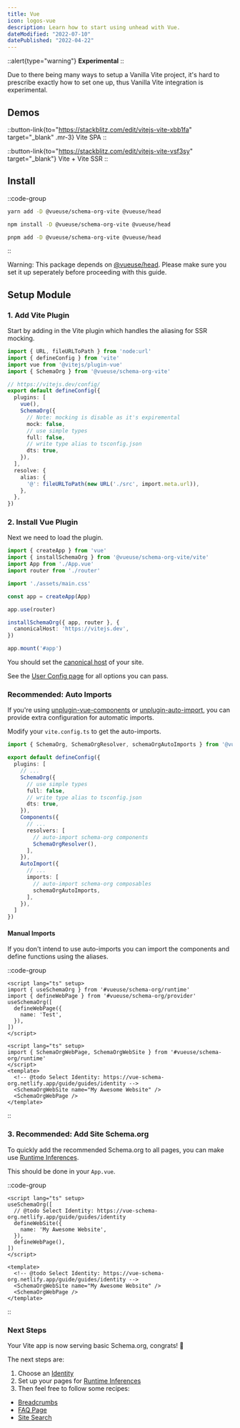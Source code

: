 ```yaml
---
title: Vue
icon: logos-vue
description: Learn how to start using unhead with Vue.
dateModified: "2022-07-10"
datePublished: "2022-04-22"
---
```


::alert{type="warning"}
<strong>Experimental</strong>
::

Due to there being many ways to setup a Vanilla Vite project, it's hard to prescribe exactly
how to set one up, thus Vanilla Vite integration is experimental.

## Demos 

::button-link{to="https://stackblitz.com/edit/vitejs-vite-xbb1fa" target="_blank" .mr-3}
Vite SPA
::

::button-link{to="https://stackblitz.com/edit/vitejs-vite-vsf3sy" target="_blank"}
Vite + Vite SSR
::

## Install

::code-group

```bash [yarn]
yarn add -D @vueuse/schema-org-vite @vueuse/head
```

```bash [npm]
npm install -D @vueuse/schema-org-vite @vueuse/head
```

```bash [pnpm]
pnpm add -D @vueuse/schema-org-vite @vueuse/head
```

::

Warning: This package depends on [@vueuse/head](https://github.com/vueuse/head/). Please make sure you set it up seperately before
proceeding with this guide.

## Setup Module

### 1. Add Vite Plugin

Start by adding in the Vite plugin which handles the aliasing for SSR mocking.

```ts {4,10-17} [vite.config.ts]
import { URL, fileURLToPath } from 'node:url'
import { defineConfig } from 'vite'
import vue from '@vitejs/plugin-vue'
import { SchemaOrg } from '@vueuse/schema-org-vite'

// https://vitejs.dev/config/
export default defineConfig({
  plugins: [
    vue(),
    SchemaOrg({
      // Note: mocking is disable as it's expiremental
      mock: false,
      // use simple types
      full: false,
      // write type alias to tsconfig.json
      dts: true,
    }),
  ],
  resolve: {
    alias: {
      '@': fileURLToPath(new URL('./src', import.meta.url)),
    },
  },
})

```

### 2. Install Vue Plugin

Next we need to load the plugin. 

```ts {2,12-14} [src/main.ts]
import { createApp } from 'vue'
import { installSchemaOrg } from '@vueuse/schema-org-vite/vite'
import App from './App.vue'
import router from './router'

import './assets/main.css'

const app = createApp(App)

app.use(router)

installSchemaOrg({ app, router }, {
  canonicalHost: 'https://vitejs.dev',
})

app.mount('#app')
```

You should set the [canonical host](https://developers.google.com/search/docs/advanced/crawling/consolidate-duplicate-urls) of your site.

See the [User Config page](/guide/guides/user-config) for all options you can pass.

### Recommended: Auto Imports

If you're using [unplugin-vue-components](https://github.com/antfu/unplugin-vue-components) or [unplugin-auto-import](https://github.com/antfu/unplugin-auto-import), you can provide extra configuration for automatic imports.

Modify your `vite.config.ts` to get the auto-imports.

```ts vite.config.ts
import { SchemaOrg, SchemaOrgResolver, schemaOrgAutoImports } from '@vueuse/schema-org/vite'

export default defineConfig({
  plugins: [
    // ...
    SchemaOrg({
      // use simple types
      full: false,
      // write type alias to tsconfig.json
      dts: true,
    }),
    Components({
      // ...
      resolvers: [
        // auto-import schema-org components  
        SchemaOrgResolver(),
      ],
    }),
    AutoImport({
      // ...
      imports: [
        // auto-import schema-org composables  
        schemaOrgAutoImports,
      ],
    }),
  ]
})
```

#### Manual Imports

If you don't intend to use auto-imports you can import the components and define functions using the aliases.

::code-group

```vue [Composition API]
<script lang="ts" setup>
import { useSchemaOrg } from '#vueuse/schema-org/runtime'
import { defineWebPage } from '#vueuse/schema-org/provider'
useSchemaOrg([
  defineWebPage({
    name: 'Test',
  }),
])
</script>
```

```vue [Component API]
<script lang="ts" setup>
import { SchemaOrgWebPage, SchemaOrgWebSite } from '#vueuse/schema-org/runtime'
</script>
<template>
  <!-- @todo Select Identity: https://vue-schema-org.netlify.app/guide/guides/identity -->
  <SchemaOrgWebSite name="My Awesome Website" />
  <SchemaOrgWebPage />
</template>
```

::

### 3. Recommended: Add Site Schema.org

To quickly add the recommended Schema.org to all pages, you can make use [Runtime Inferences](/guide/getting-started/how-it-works#runtime-inferences).

This should be done in your `App.vue`.

::code-group

```vue [Composition API]
<script lang="ts" setup>
useSchemaOrg([
  // @todo Select Identity: https://vue-schema-org.netlify.app/guide/guides/identity
  defineWebSite({
    name: 'My Awesome Website',
  }),
  defineWebPage(),
])
</script>
```

```vue [Component API]
<template>
  <!-- @todo Select Identity: https://vue-schema-org.netlify.app/guide/guides/identity -->
  <SchemaOrgWebSite name="My Awesome Website" />
  <SchemaOrgWebPage />
</template>
```

::

### Next Steps

Your Vite app is now serving basic Schema.org, congrats! 🎉

The next steps are:
1. Choose an [Identity](/guide/guides/identity)
2. Set up your pages for [Runtime Inferences](/guide/getting-started/how-it-works#runtime-inferences)
3. Then feel free to follow some recipes:

- [Breadcrumbs](/guide/recipes/breadcrumbs)
- [FAQ Page](/guide/recipes/faq)
- [Site Search](/guide/recipes/site-search)
